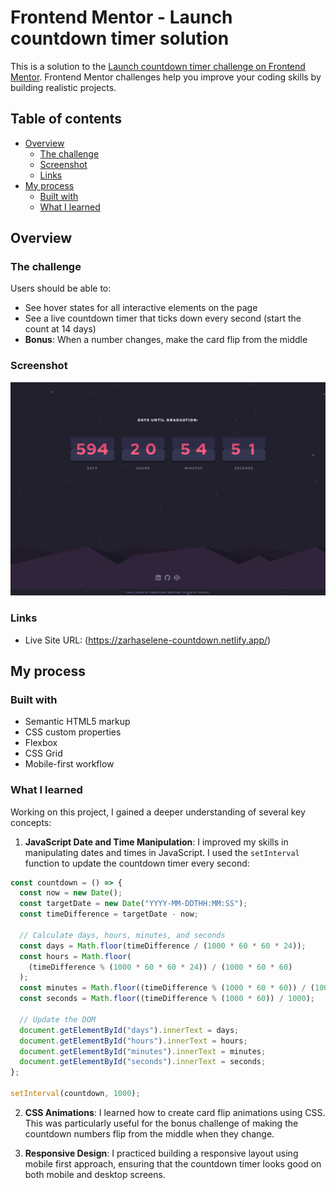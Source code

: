 # Frontend Mentor - Launch countdown timer solution

This is a solution to the [Launch countdown timer challenge on Frontend Mentor](https://www.frontendmentor.io/challenges/launch-countdown-timer-N0XkGfyz-). Frontend Mentor challenges help you improve your coding skills by building realistic projects.

## Table of contents

- [Overview](#overview)
  - [The challenge](#the-challenge)
  - [Screenshot](#screenshot)
  - [Links](#links)
- [My process](#my-process)
  - [Built with](#built-with)
  - [What I learned](#what-i-learned)

## Overview

### The challenge

Users should be able to:

- See hover states for all interactive elements on the page
- See a live countdown timer that ticks down every second (start the count at 14 days)
- **Bonus**: When a number changes, make the card flip from the middle

### Screenshot

![](./screenshot.png)

### Links

- Live Site URL: (https://zarhaselene-countdown.netlify.app/)

## My process

### Built with

- Semantic HTML5 markup
- CSS custom properties
- Flexbox
- CSS Grid
- Mobile-first workflow

### What I learned

Working on this project, I gained a deeper understanding of several key concepts:

1. **JavaScript Date and Time Manipulation**: I improved my skills in manipulating dates and times in JavaScript. I used the `setInterval` function to update the countdown timer every second:

```js
const countdown = () => {
  const now = new Date();
  const targetDate = new Date("YYYY-MM-DDTHH:MM:SS");
  const timeDifference = targetDate - now;

  // Calculate days, hours, minutes, and seconds
  const days = Math.floor(timeDifference / (1000 * 60 * 60 * 24));
  const hours = Math.floor(
    (timeDifference % (1000 * 60 * 60 * 24)) / (1000 * 60 * 60)
  );
  const minutes = Math.floor((timeDifference % (1000 * 60 * 60)) / (1000 * 60));
  const seconds = Math.floor((timeDifference % (1000 * 60)) / 1000);

  // Update the DOM
  document.getElementById("days").innerText = days;
  document.getElementById("hours").innerText = hours;
  document.getElementById("minutes").innerText = minutes;
  document.getElementById("seconds").innerText = seconds;
};

setInterval(countdown, 1000);
```

2. **CSS Animations**: I learned how to create card flip animations using CSS. This was particularly useful for the bonus challenge of making the countdown numbers flip from the middle when they change.

3. **Responsive Design**: I practiced building a responsive layout using mobile first approach, ensuring that the countdown timer looks good on both mobile and desktop screens.
